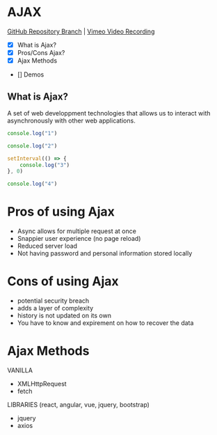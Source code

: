 # AJAX 

[GitHub Repository Branch](https://github.com/SakhiaKwemo/Ajax) | [Vimeo Video Recording](https://vimeo.com/795002045/d64f9327db)

* [x] What is Ajax?
* [x] Pros/Cons Ajax?
* [x] Ajax Methods
* [] Demos

## What is Ajax?

A set of web developpment technologies that allows us to interact with asynchronously with other web applications. 


```js
console.log("1")

console.log("2")

setInterval(() => {
    console.log("3")
}, 0)

console.log("4")
```

# Pros of using Ajax
- Async allows for multiple request at once
- Snappier user experience (no page reload)
- Reduced server load
- Not having password and personal information stored locally 

# Cons of using Ajax
- potential security breach
- adds a layer of complexity 
- history is not updated on its own
- You have to know and expirement on how to recover the data 


# Ajax Methods
VANILLA
- XMLHttpRequest
- fetch

LIBRARIES (react, angular, vue, jquery, bootstrap)
- jquery
- axios
